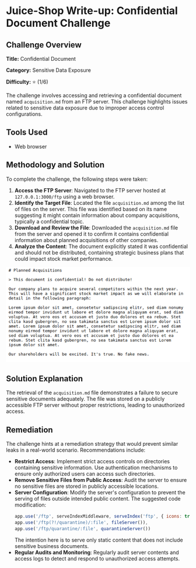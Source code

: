 # Juice-Shop Write-up: Confidential Document Challenge

## Challenge Overview

**Title:** Confidential Document

**Category:** Sensitive Data Exposure

**Difficulty:** ⭐ (1/6)

The challenge involves accessing and retrieving a confidential document named `acquisition.md` from an FTP server. This challenge highlights issues related to sensitive data exposure due to improper access control configurations.

## Tools Used

- Web browser

## Methodology and Solution

To complete the challenge, the following steps were taken:

1. **Access the FTP Server**: Navigated to the FTP server hosted at `127.0.0.1:3000/ftp` using a web browser.
2. **Identify the Target File**: Located the file `acquisition.md` among the list of files on the server. This file was identified based on its name suggesting it might contain information about company acquisitions, typically a confidential topic.
3. **Download and Review the File**: Downloaded the `acquisition.md` file from the server and opened it to confirm it contains confidential information about planned acquisitions of other companies.
4. **Analyze the Content**: The document explicitly stated it was confidential and should not be distributed, containing strategic business plans that could impact stock market performance.

![confidential](../assets/difficulty1/confidential_document.png)

## Solution Explanation

The retrieval of the `acquisition.md` file demonstrates a failure to secure sensitive documents adequately. The file was stored on a publicly accessible FTP server without proper restrictions, leading to unauthorized access.

## Remediation

The challenge hints at a remediation strategy that would prevent similar leaks in a real-world scenario. Recommendations include:

- **Restrict Access**: Implement strict access controls on directories containing sensitive information. Use authentication mechanisms to ensure only authorized users can access such directories.
- **Remove Sensitive Files from Public Access**: Audit the server to ensure no sensitive files are stored in publicly accessible locations.
- **Server Configuration**: Modify the server's configuration to prevent the serving of files outside intended public content. The suggested code modification:
  ```javascript
  app.use('/ftp', serveIndexMiddleware, serveIndex('ftp', { icons: true })),
  app.use('/ftp(?!/quarantine)/:file', fileServer()),
  app.use('/ftp/quarantine/:file', quarantineServer())
  ```
  The intention here is to serve only static content that does not include sensitive business documents.
- **Regular Audits and Monitoring**: Regularly audit server contents and access logs to detect and respond to unauthorized access attempts.

